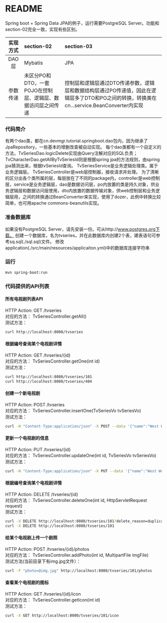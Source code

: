 README
===========================
Spring boot + Spring Data JPA的例子，运行需要PostgreSQL Server。功能和section-02完全一致，实现有些区别。

| 实现方式 | section-02 | section-03 |
| :----: |:--------- |:--------- |
|DAO层   |Mybatis    |JPA  |
|参数传递 |未区分PO和DTO，一套POJO在控制层、逻辑层、数据访问层之间传递 |控制层和逻辑层通过DTO传递参数，逻辑层和数据结构层通过PO传递值，因此在逻辑层多了DTO和PO之间的转换，转换类在cn...service.BeanConverter内实现 |

### 代码简介
有两个dao类，都在cn.devmgr.tutorial.springboot.dao包内，因为继承了JpaRepository，一些基本的增删改查被自动实现。
每个dao类都有一个自定义的方法，TvSeriesDao.logicDelete实现由Query注解对应的SQL负责；TvCharacterDao.getAllByTvSeriesId则是根据spring jpa的方法规则，由spring jpa猜测出来，根据tvSeriesId查询。
TvSeriesService是业务逻辑处理类。属于业务逻辑层。 TvSeriesController是web层控制器，接收请求并处理。
为了清晰的区分出各个类所属的层，每层放在了不同的package内，controller是web控制层，service是业务逻辑层，dao是数据访问层，po内放置的类是持久对象，供业务逻辑层和数据访问层使用，dto内放置的数据传输对象，供web控制层和业务逻辑层用，之间的转换通过BeanConverter来实现，使用了dozer，此例中转换比较简单，也可用apache commons-beanutils实现。

### 准备数据库
如果没有PostgreSQL Server，请先安装一份。可从http://www.postgres.org下载。
创建一个数据库，名为tvseries，并在此数据库内创建2个表，建表语句可参考sq.sql(./sql.sql)文件。
修改application(./src/main/resources/applicaiton.yml)中的数据库连接字符串

### 运行
```bash
mvn spring-boot:run
```

### 代码提供的API列表

#### 所有电视剧列表API
HTTP Action: GET /tvseries <br>
对应的方法： TvSeriesController.getAll() <br>
测试方法：
```Bash
curl http://localhost:8080/tvseries
````

#### 根据编号查询某个电视剧详情
HTTP Action: GET /tvseries/{id} <br>
对应的方法： TvSeriesController.getOne(int id) <br>
测试方法：
```Bash
curl http://localhost:8080/tvseries/101
curl http://localhost:8080/tvseries/404
````

#### 创建一个新电视剧
HTTP Action: POST /tvseries <br>
对应的方法： TvSeriesController.insertOne(TvSeriesVo tvSeriesVo) <br>
测试方法：
```Bash
curl -H "Content-Type:application/json" -X POST --data '{"name":"West World", "seasonCount":1, "originRelease":"2016-10-02", "tvCharacters":[{"name":"Waytt"},{"name":"Dolores"}]}' http://localhost:8080/tvseries
````

#### 更新一个电视剧的信息
HTTP Action: PUT /tvseries/{id} <br>
对应的方法： TvSeriesController.updateOne(int id, TvSeriesVo tvSeriesVo) <br>
测试方法：
```Bash
curl -H "Content-Type:application/json" -X PUT --data '{"name":"West World", "seasonCount":1, "originRelease":"2016-10-03"}' http://localhost:8080/tvseries/101
```

#### 根据编号查询某个电视剧详情
HTTP Action: DELETE /tvseries/{id} <br>
对应的方法： TvSeriesController.deleteOne(int id, HttpServletRequest request) <br>
测试方法：
```Bash
curl -X DELETE http://localhost:8080/tvseries/101?delete_reason=duplicated
curl -X DELETE http://localhost:8080/tvseries/101
```

#### 给某个电视剧上传一个剧照
HTTP Action: POST /tvseries/{id}/photos <br>
对应的方法： TvSeriesController.addPhoto(int id, MultipartFile imgFile) <br>
测试方法(当前目录下有img.jpg文件）：
```Bash
curl -F "photo=@img.jpg" http://localhost:8080/tvseries/101/photos
```

#### 查看某个电视剧的图标
HTTP Action: GET /tvseries/{id}/icon <br>
对应的方法： TvSeriesController.getIcon(int id) <br>
测试方法：
```Bash
curl -X GET http://localhost:8080/tvseries/101/icon
```
